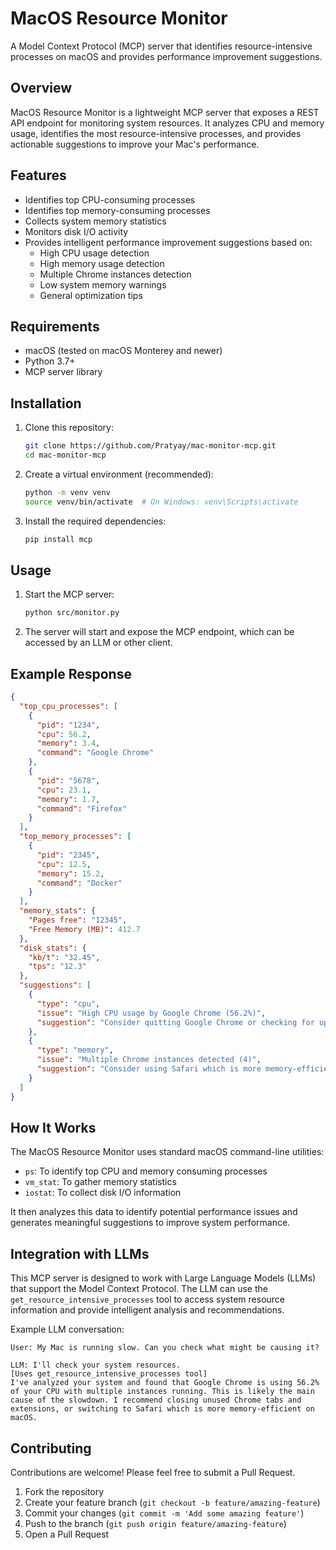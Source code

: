 # MacOS Resource Monitor

A Model Context Protocol (MCP) server that identifies resource-intensive processes on macOS and provides performance improvement suggestions.

## Overview

MacOS Resource Monitor is a lightweight MCP server that exposes a REST API endpoint for monitoring system resources. It analyzes CPU and memory usage, identifies the most resource-intensive processes, and provides actionable suggestions to improve your Mac's performance.

## Features

- Identifies top CPU-consuming processes
- Identifies top memory-consuming processes
- Collects system memory statistics
- Monitors disk I/O activity
- Provides intelligent performance improvement suggestions based on:
  - High CPU usage detection
  - High memory usage detection
  - Multiple Chrome instances detection
  - Low system memory warnings
  - General optimization tips

## Requirements

- macOS (tested on macOS Monterey and newer)
- Python 3.7+
- MCP server library

## Installation

1. Clone this repository:
   ```bash
   git clone https://github.com/Pratyay/mac-monitor-mcp.git
   cd mac-monitor-mcp
   ```

2. Create a virtual environment (recommended):
   ```bash
   python -m venv venv
   source venv/bin/activate  # On Windows: venv\Scripts\activate
   ```

3. Install the required dependencies:
   ```bash
   pip install mcp
   ```

## Usage

1. Start the MCP server:
   ```bash
   python src/monitor.py
   ```

2. The server will start and expose the MCP endpoint, which can be accessed by an LLM or other client.


## Example Response

```json
{
  "top_cpu_processes": [
    {
      "pid": "1234",
      "cpu": 56.2,
      "memory": 3.4,
      "command": "Google Chrome"
    },
    {
      "pid": "5678",
      "cpu": 23.1,
      "memory": 1.7,
      "command": "Firefox"
    }
  ],
  "top_memory_processes": [
    {
      "pid": "2345",
      "cpu": 12.5,
      "memory": 15.2,
      "command": "Docker"
    }
  ],
  "memory_stats": {
    "Pages free": "12345",
    "Free Memory (MB)": 412.7
  },
  "disk_stats": {
    "kb/t": "32.45",
    "tps": "12.3"
  },
  "suggestions": [
    {
      "type": "cpu",
      "issue": "High CPU usage by Google Chrome (56.2%)",
      "suggestion": "Consider quitting Google Chrome or checking for updates if it's consistently using high CPU."
    },
    {
      "type": "memory",
      "issue": "Multiple Chrome instances detected (4)",
      "suggestion": "Consider using Safari which is more memory-efficient on macOS, or close unused Chrome tabs and extensions."
    }
  ]
}
```

## How It Works

The MacOS Resource Monitor uses standard macOS command-line utilities:

- `ps`: To identify top CPU and memory consuming processes
- `vm_stat`: To gather memory statistics
- `iostat`: To collect disk I/O information

It then analyzes this data to identify potential performance issues and generates meaningful suggestions to improve system performance.

## Integration with LLMs

This MCP server is designed to work with Large Language Models (LLMs) that support the Model Context Protocol. The LLM can use the `get_resource_intensive_processes` tool to access system resource information and provide intelligent analysis and recommendations.

Example LLM conversation:

```
User: My Mac is running slow. Can you check what might be causing it?

LLM: I'll check your system resources.
[Uses get_resource_intensive_processes tool]
I've analyzed your system and found that Google Chrome is using 56.2% of your CPU with multiple instances running. This is likely the main cause of the slowdown. I recommend closing unused Chrome tabs and extensions, or switching to Safari which is more memory-efficient on macOS.
```

## Contributing

Contributions are welcome! Please feel free to submit a Pull Request.

1. Fork the repository
2. Create your feature branch (`git checkout -b feature/amazing-feature`)
3. Commit your changes (`git commit -m 'Add some amazing feature'`)
4. Push to the branch (`git push origin feature/amazing-feature`)
5. Open a Pull Request
